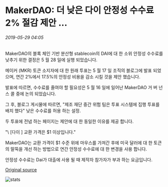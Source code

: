 # MakerDAO: 더 낮은 다이 안정성 수수료 2% 절감 제안 ...

###### 2019-05-29 04:05

MakerDAO의 블록 체인 기반 분산형 stablecoin의 DAI에 대 한 소위 안정성 수수료를 낮추기 위한 결정은 5 월 28 일에 실행 되었습니다.

메이커 (MKR) 토큰 소지자에 대 한 원래 투표는 5 월 17 일 조직의 블로그에 발표 되었으며, 연간 2%에서 17.5%의 안정성 비용을 감소 시킬 것을 제안 했습니다.

발표에 따르면, 수수료를 줄여야 할 필요성은 5 월 16 일에 일어난 MakerDAO 거 버 넌 스 콜 중에 논의 되었습니다.

그 후, 블로그 게시물에 따르면, "제조 재단 중간 위험 팀은 투표 시스템에 집행 투표를 배치 했다" 낮은 수수료를 허용 하는 설정.

두 투표에 전념 하는 페이지는 제안에 대 한 동일한 이유를 제공 합니다.

"\ [다이 \] 교환 가격은 $1 이상입니다."

MakerDAO는 교환 가격이 $1 수준 위에 마우스를 가져간 후에 미국 달러에 대 한 토큰의 말뚝을 개선 하는 방법으로 연간 안정성 수수료에 대 한 변경을 사용 합니다.

안정성 수수료는 Dai가 대출에 사용 될 때 제작자 참가자가 부과 하는 요금입니다.

[Original source](https://cointelegraph.com/news/makerdao-proposal-to-lower-dai-stability-fee-by-2-executed)

![stats](https://c.statcounter.com/11760860/0/a89fa40b/1/ "stats")